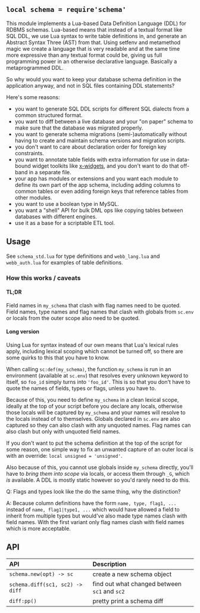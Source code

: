 
## `local schema = require'schema'`

This module implements a Lua-based Data Definition Language (DDL) for RDBMS
schemas. Lua-based means that instead of a textual format like SQL DDL,
we use Lua syntax to write table definitions in, and generate an Abstract
Syntax Three (AST) from that. Using setfenv and metamethod magic we create
a language that is very readable and at the same time more expressive than
any textual format could be, giving us full programming power in an otherwise
declarative language. Basically a metaprogrammed DDL.

So why would you want to keep your database schema definition in the
application anyway, and not in SQL files containing DDL statements?

Here's some reasons:

* you want to generate SQL DDL scripts for different SQL dialects
from a common structured format.
* you want to diff between a live database and your "on paper" schema
to make sure that the database was migrated properly.
* you want to generate schema migrations (semi-)automatically without having
to create and maintain schema versions and migration scripts.
* you don't want to care about declaration order for foreign key constraints.
* you want to annotate table fields with extra information for use in
data-bound widget toolkits like [x-widgets](x-widgets.md), and you don't want
to do that off-band in a separate file.
* your app has modules or extensions and you want each module to define its
own part of the app schema, including adding columns to common tables
or even adding foreign keys that reference tables from other modules.
* you want to use a boolean type in MySQL.
* you want a "shell" API for bulk DML ops like copying tables between
databases with different engines.
* use it as a base for a scriptable ETL tool.

## Usage

See `schema_std.lua` for type definitions and `webb_lang.lua`
and `webb_auth.lua` for examples of table definitions.

### How this works / caveats

#### TL;DR

Field names in `my_schema` that clash with flag names need to be quoted.
Field names, type names and flag names that clash with globals from `sc.env`
or locals from the outer scope also need to be quoted.

#### Long version

Using Lua for syntax instead of our own means that Lua's lexical rules apply,
including lexical scoping which cannot be turned off, so there are some
quirks to this that you have to know.

When calling `sc:def(my_schema)`, the function `my_schema` is run in an
environment (available at `sc.env`) that resolves every unknown keyword
to itself, so `foo_id` simply turns into `'foo_id'`. This is so that you
don't have to quote the names of fields, types or flags, unless you have to.

Because of this, you need to define `my_schema` in a clean lexical scope,
ideally at the top of your script before you declare any locals, otherwise
those locals will be captured by `my_schema` and your names will resolve to
the locals instead of to themselves. Globals declared in `sc.env` are also
captured so they can also clash with any unquoted names. Flag names can
also clash but only with unquoted field names.

If you don't want to put the schema definition at the top of the script
for some reason, one simple way to fix an unwanted capture of an outer local
is with an override: `local unsigned = 'unsigned'`.

Also because of this, you cannot use globals inside `my_schema` directly,
you'll have to _bring them into scope_ via locals, or access them through
`_G`, which _is_ available. A DDL is mostly static however so you'd rarely
need to do this.

Q: Flags and types look like the do the same thing, why the distinction?

A: Because column definitions have the form `name, type, flag1, ...`
instead of `name, flag1|type1, ...` which would have allowed a field to
inherit from multiple types but would've also made type names clash with
field names. With the first variant only flag names clash with field names
which is more acceptable.

## API

| API                               | Description |
| :---                              | :---        |
| `schema.new(opt) -> sc`           | create a new schema object
| `schema.diff(sc1, sc2) -> diff`   | find out what changed between `sc1` and `sc2`
| `diff:pp()`                       | pretty print a schema diff

